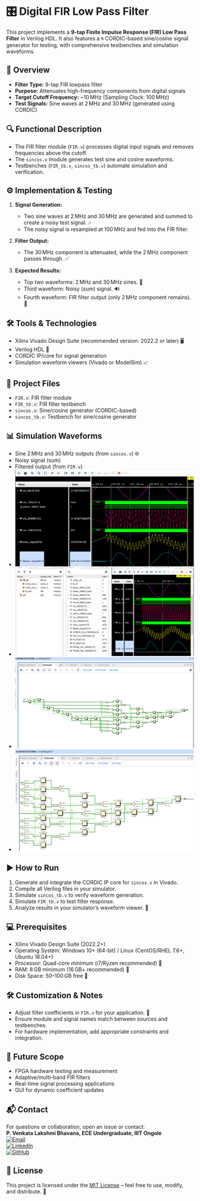 # 🎛️ Digital FIR Low Pass Filter

This project implements a **9-tap Finite Impulse Response (FIR) Low Pass Filter** in Verilog HDL. It also features a 🌀 CORDIC-based sine/cosine signal generator for testing, with comprehensive testbenches and simulation waveforms.

## 📝 Overview

- **Filter Type:** 9-tap FIR lowpass filter  
- **Purpose:** Attenuates high-frequency components from digital signals  
- **Target Cutoff Frequency:** ~10 MHz (Sampling Clock: 100 MHz)  
- **Test Signals:** Sine waves at 2 MHz and 30 MHz (generated using CORDIC)

## 🔍 Functional Description

- The FIR filter module (`FIR.v`) processes digital input signals and removes frequencies above the cutoff.
- The `sincos.v` module generates test sine and cosine waveforms.
- Testbenches (`FIR_tb.v`, `sincos_tb.v`) automate simulation and verification.

## ⚙️ Implementation & Testing

1. **Signal Generation:**  
   - Two sine waves at 2 MHz and 30 MHz are generated and summed to create a noisy test signal. 🎶
   - The noisy signal is resampled at 100 MHz and fed into the FIR filter.

2. **Filter Output:**  
   - The 30 MHz component is attenuated, while the 2 MHz component passes through. ✅

3. **Expected Results:**  
   - Top two waveforms: 2 MHz and 30 MHz sines. 🌊
   - Third waveform: Noisy (sum) signal. 🔊
   - Fourth waveform: FIR filter output (only 2 MHz component remains). 🎯

## 🛠️ Tools & Technologies

- Xilinx Vivado Design Suite (recommended version: 2022.2 or later) 🖥️
- Verilog HDL 💾
- CORDIC IP/core for signal generation
- Simulation waveform viewers (Vivado or ModelSim) 📈

## 📂 Project Files

- `FIR.v`: FIR filter module
- `FIR_tb.v`: FIR filter testbench
- `sincos.v`: Sine/cosine generator (CORDIC-based)
- `sincos_tb.v`: Testbench for sine/cosine generator

## 📊 Simulation Waveforms

- Sine 2 MHz and 30 MHz outputs (from `sincos.v`) 🌐
- Noisy signal (sum)
- Filtered output (from `FIR.v`)
- ![FIR_SIMULATION](../FIR_LOW_PASS_FILTER/FIR_SIMULATION.png)
- ![FIR_SIMULATION_1](../FIR_LOW_PASS_FILTER/FIR_SIMULATION_1.png)
- ![FIR_SCHEMMATIC](../FIR_LOW_PASS_FILTER/FIR_SCHEMMATIC.png)
- ![FIR_ELABORATED](../FIR_LOW_PASS_FILTER/FIR_ELABORATED.png)

## ▶️ How to Run

1. Generate and integrate the CORDIC IP core for `sincos.v` in Vivado.
2. Compile all Verilog files in your simulator.
3. Simulate `sincos_tb.v` to verify waveform generation.
4. Simulate `FIR_tb.v` to test filter response.
5. Analyze results in your simulator’s waveform viewer. 👀

## 💻 Prerequisites

- Xilinx Vivado Design Suite (2022.2+)
- Operating System: Windows 10+ (64-bit) / Linux (CentOS/RHEL 7.6+, Ubuntu 18.04+)
- Processor: Quad-core minimum (i7/Ryzen recommended) 🧠
- RAM: 8 GB minimum (16 GB+ recommended) 🪫
- Disk Space: 50–100 GB free 💾

## 🛠️ Customization & Notes

- Adjust filter coefficients in `FIR.v` for your application. 🔧
- Ensure module and signal names match between sources and testbenches.
- For hardware implementation, add appropriate constraints and integration.

## 🚀 Future Scope

- FPGA hardware testing and measurement
- Adaptive/multi-band FIR filters
- Real-time signal processing applications
- GUI for dynamic coefficient updates

## 📬 Contact

For questions or collaboration, open an issue or contact:  
**P. Venkata Lakshmi Bhavana, ECE Undergraduate, IIIT Ongole**  
[![Email](https://img.shields.io/badge/Email-bhavanapuckakayala@gmail.com-blue?logo=gmail&logoColor=white)](mailto:bhavanapuckakayala@gmail.com)  
[![LinkedIn](https://img.shields.io/badge/LinkedIn-View_Profile-blue?logo=linkedin)](https://surl.li/cftmdh)  
[![GitHub](https://img.shields.io/badge/GitHub-caprizz08-181717?logo=github)](https://github.com/caprizz08)

## 📝 License

This project is licensed under the [MIT License](https://opensource.org/licenses/MIT) – feel free to use, modify, and distribute. 🎉
